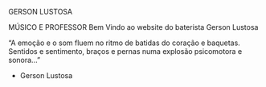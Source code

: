 GERSON LUSTOSA

MÚSICO E PROFESSOR
Bem Vindo ao website do baterista Gerson Lustosa

“A emoção e o som fluem no ritmo de batidas do coração e baquetas. Sentidos e sentimento, braços e pernas numa explosão psicomotora e sonora...”
- Gerson Lustosa
